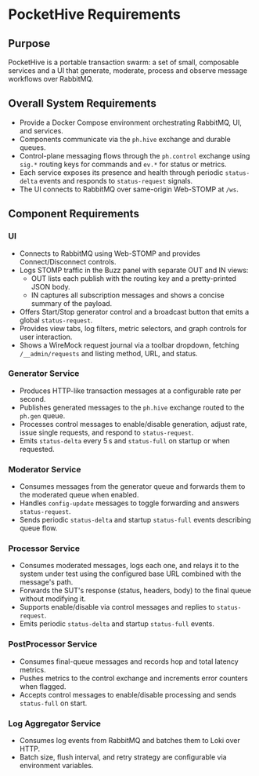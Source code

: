 # PocketHive Requirements

## Purpose
PocketHive is a portable transaction swarm: a set of small, composable services and a UI that generate, moderate, process and observe message workflows over RabbitMQ.

## Overall System Requirements
- Provide a Docker Compose environment orchestrating RabbitMQ, UI, and services.
- Components communicate via the `ph.hive` exchange and durable queues.
- Control-plane messaging flows through the `ph.control` exchange using `sig.*` routing keys for commands and `ev.*` for status or metrics.
- Each service exposes its presence and health through periodic `status-delta` events and responds to `status-request` signals.
- The UI connects to RabbitMQ over same-origin Web-STOMP at `/ws`.

## Component Requirements

### UI
- Connects to RabbitMQ using Web-STOMP and provides Connect/Disconnect controls.
- Logs STOMP traffic in the Buzz panel with separate OUT and IN views:
  - OUT lists each publish with the routing key and a pretty-printed JSON body.
  - IN captures all subscription messages and shows a concise summary of the payload.
- Offers Start/Stop generator control and a broadcast button that emits a global `status-request`.
- Provides view tabs, log filters, metric selectors, and graph controls for user interaction.
- Shows a WireMock request journal via a toolbar dropdown, fetching `/__admin/requests` and listing method, URL, and status.

### Generator Service
- Produces HTTP-like transaction messages at a configurable rate per second.
- Publishes generated messages to the `ph.hive` exchange routed to the `ph.gen` queue.
- Processes control messages to enable/disable generation, adjust rate, issue single requests, and respond to `status-request`.
- Emits `status-delta` every 5 s and `status-full` on startup or when requested.

### Moderator Service
- Consumes messages from the generator queue and forwards them to the moderated queue when enabled.
- Handles `config-update` messages to toggle forwarding and answers `status-request`.
- Sends periodic `status-delta` and startup `status-full` events describing queue flow.

### Processor Service
- Consumes moderated messages, logs each one, and relays it to the system under test using the configured base URL combined with the message's path.
- Forwards the SUT's response (status, headers, body) to the final queue without modifying it.
- Supports enable/disable via control messages and replies to `status-request`.
- Emits periodic `status-delta` and startup `status-full` events.

### PostProcessor Service
- Consumes final-queue messages and records hop and total latency metrics.
- Pushes metrics to the control exchange and increments error counters when flagged.
- Accepts control messages to enable/disable processing and sends `status-full` on start.

### Log Aggregator Service
- Consumes log events from RabbitMQ and batches them to Loki over HTTP.
- Batch size, flush interval, and retry strategy are configurable via environment variables.
